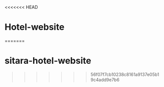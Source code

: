 <<<<<<< HEAD
# Hotel-website
=======
# sitara-hotel-website
>>>>>>> 56f07f7cb10238c8161a9137e05b19c4add9e7b6

